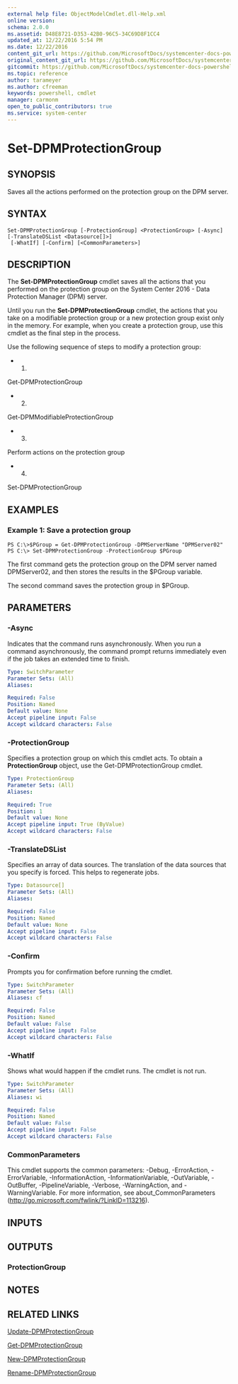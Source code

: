 ```yaml
---
external help file: ObjectModelCmdlet.dll-Help.xml
online version: 
schema: 2.0.0
ms.assetid: D48E8721-D353-42B0-96C5-34C69D8F1CC4
updated_at: 12/22/2016 5:54 PM
ms.date: 12/22/2016
content_git_url: https://github.com/MicrosoftDocs/systemcenter-docs-powershell/blob/master/systemcenter-cmdlets/SystemCenter2016/DataProtectionManager/vlatest/Set-DPMProtectionGroup.md
original_content_git_url: https://github.com/MicrosoftDocs/systemcenter-docs-powershell/blob/master/systemcenter-cmdlets/SystemCenter2016/DataProtectionManager/vlatest/Set-DPMProtectionGroup.md
gitcommit: https://github.com/MicrosoftDocs/systemcenter-docs-powershell/blob/17c3a51bd892aad46c731d9f381f0704b4815004/systemcenter-cmdlets/SystemCenter2016/DataProtectionManager/vlatest/Set-DPMProtectionGroup.md
ms.topic: reference
author: tarameyer
ms.author: cfreeman
keywords: powershell, cmdlet
manager: carmonm
open_to_public_contributors: true
ms.service: system-center
---
```


# Set-DPMProtectionGroup

## SYNOPSIS
Saves all the actions performed on the protection group on the DPM server.

## SYNTAX

```
Set-DPMProtectionGroup [-ProtectionGroup] <ProtectionGroup> [-Async] [-TranslateDSList <Datasource[]>]
 [-WhatIf] [-Confirm] [<CommonParameters>]
```

## DESCRIPTION
The **Set-DPMProtectionGroup** cmdlet saves all the actions that you performed on the protection group on the System Center 2016 - Data Protection Manager (DPM) server.

Until you run the **Set-DPMProtectionGroup** cmdlet, the actions that you take on a modifiable protection group or a new protection group exist only in the memory.
For example, when you create a protection group, use this cmdlet as the final step in the process.

Use the following sequence of steps to modify a protection group:

- 1.
Get-DPMProtectionGroup
- 2.
Get-DPMModifiableProtectionGroup
- 3.
Perform actions on the protection group
- 4.
Set-DPMProtectionGroup

## EXAMPLES

### Example 1: Save a protection group
```
PS C:\>$PGroup = Get-DPMProtectionGroup -DPMServerName "DPMServer02"
PS C:\> Set-DPMProtectionGroup -ProtectionGroup $PGroup
```

The first command gets the protection group on the DPM server named DPMServer02, and then stores the results in the $PGroup variable.

The second command saves the protection group in $PGroup.

## PARAMETERS

### -Async
Indicates that the command runs asynchronously.
When you run a command asynchronously, the command prompt returns immediately even if the job takes an extended time to finish.

```yaml
Type: SwitchParameter
Parameter Sets: (All)
Aliases: 

Required: False
Position: Named
Default value: None
Accept pipeline input: False
Accept wildcard characters: False
```

### -ProtectionGroup
Specifies a protection group on which this cmdlet acts.
To obtain a **ProtectionGroup** object, use the Get-DPMProtectionGroup cmdlet.

```yaml
Type: ProtectionGroup
Parameter Sets: (All)
Aliases: 

Required: True
Position: 1
Default value: None
Accept pipeline input: True (ByValue)
Accept wildcard characters: False
```

### -TranslateDSList
Specifies an array of data sources.
The translation of the data sources that you specify is forced.
This helps to regenerate jobs.

```yaml
Type: Datasource[]
Parameter Sets: (All)
Aliases: 

Required: False
Position: Named
Default value: None
Accept pipeline input: False
Accept wildcard characters: False
```

### -Confirm
Prompts you for confirmation before running the cmdlet.

```yaml
Type: SwitchParameter
Parameter Sets: (All)
Aliases: cf

Required: False
Position: Named
Default value: False
Accept pipeline input: False
Accept wildcard characters: False
```

### -WhatIf
Shows what would happen if the cmdlet runs.
The cmdlet is not run.

```yaml
Type: SwitchParameter
Parameter Sets: (All)
Aliases: wi

Required: False
Position: Named
Default value: False
Accept pipeline input: False
Accept wildcard characters: False
```

### CommonParameters
This cmdlet supports the common parameters: -Debug, -ErrorAction, -ErrorVariable, -InformationAction, -InformationVariable, -OutVariable, -OutBuffer, -PipelineVariable, -Verbose, -WarningAction, and -WarningVariable. For more information, see about_CommonParameters (http://go.microsoft.com/fwlink/?LinkID=113216).

## INPUTS

## OUTPUTS

### ProtectionGroup

## NOTES

## RELATED LINKS

[Update-DPMProtectionGroup](xref:SystemCenter2016/DataProtectionManager/vlatest/Update-DPMProtectionGroup.md)

[Get-DPMProtectionGroup](xref:SystemCenter2016/DataProtectionManager/vlatest/Get-DPMProtectionGroup.md)

[New-DPMProtectionGroup](xref:SystemCenter2016/DataProtectionManager/vlatest/New-DPMProtectionGroup.md)

[Rename-DPMProtectionGroup](xref:SystemCenter2016/DataProtectionManager/vlatest/Rename-DPMProtectionGroup.md)

